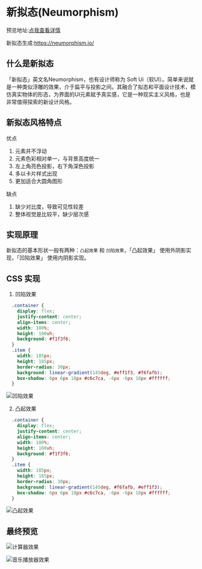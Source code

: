 # 新拟态(Neumorphism)

预览地址:<a href='http://175.24.198.84:5001/' target='_blank' rel="noopener">点我查看详情</a>

新拟态生成:<https://neumorphism.io/>

## 什么是新拟态
「新拟态」英文名Neumorphism，也有设计师称为 Soft Ui（软UI）。简单来说就是一种类似浮雕的效果，介于扁平与投影之间。其融合了拟态和平面设计技术，模仿真实物体的形态，为界面的UI元素赋予真实感，它是一种现实主义风格，也是非常值得探索的新设计风格。

## 新拟态风格特点
优点

1. 元素并不浮动
2. 元素色彩相对单一，与背景高度统一
3. 左上角亮色投影，右下角深色投影
4. 多以卡片样式出现
5. 更加适合大圆角图形

缺点

1. 缺少对比度，导致可见性较差
2. 整体视觉是比较平，缺少层次感

## 实现原理

新拟态的基本形状一般有两种：`凸起效果` 和 `凹陷效果`，「凸起效果」 使用外阴影实现，「凹陷效果」 使用内阴影实现。

## CSS 实现
   1. 凹陷效果
``` css
  .container {
    display: flex;
    justify-content: center;
    align-items: center;
    width: 100%;
    height: 100vh;
    background: #f1f3f6;
  }
  .item {
    width: 185px;
    height: 185px;
    border-radius: 30px;
    background: linear-gradient(145deg, #eff1f3, #f6fafb);
    box-shadow: 6px 6px 18px #c6c7ca, -6px -6px 18px #ffffff;
  }
```
![凹陷效果](https://wordpress-1301688670.cos.ap-shanghai.myqcloud.com/img/vue3-calculator/ao.png)

   2. 凸起效果

``` css
  .container {
    display: flex;
    justify-content: center;
    align-items: center;
    width: 100%;
    height: 100vh;
    background: #f1f3f6;
  }
  .item {
    width: 185px;
    height: 185px;
    border-radius: 30px;
    background: linear-gradient(145deg, #f6fafb, #eff1f3);
    box-shadow: 6px 6px 18px #c6c7ca, -6px -6px 18px #ffffff;
  }
```

![凸起效果](https://wordpress-1301688670.cos.ap-shanghai.myqcloud.com/img/vue3-calculator/tu.png)

## 最终预览

![计算器效果](https://wordpress-1301688670.cos.ap-shanghai.myqcloud.com/img/vue3-calculator/home.png)

![音乐播放器效果](https://wordpress-1301688670.cos.ap-shanghai.myqcloud.com/img/vue3-calculator/music-player.png)

